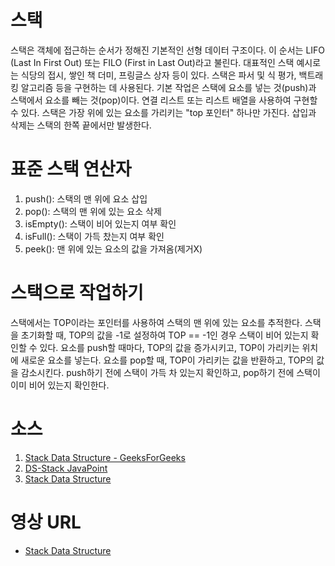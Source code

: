 # 스택

스택은 객체에 접근하는 순서가 정해진 기본적인 선형 데이터 구조이다. 이 순서는 LIFO (Last In First Out) 또는 FILO (First in Last Out)라고 불린다. 대표적인 스택 예시로는 식당의 접시, 쌓인 책 더미, 프링글스 상자 등이 있다. 
스택은 파서 및 식 평가, 백트래킹 알고리즘 등을 구현하는 데 사용된다. 기본 작업은 스택에 요소를 넣는 것(push)과 스택에서 요소를 빼는 것(pop)이다. 
연결 리스트 또는 리스트 배열을 사용하여 구현할 수 있다. 스택은 가장 위에 있는 요소를 가리키는 "top 포인터" 하나만 가진다. 삽입과 삭제는 스택의 한쪽 끝에서만 발생한다.

# 표준 스택 연산자 

1) push(): 스택의 맨 위에 요소 삽입
2) pop(): 스택의 맨 위에 있는 요소 삭제
3) isEmpty(): 스택이 비어 있는지 여부 확인
4) isFull(): 스택이 가득 찼는지 여부 확인
5) peek(): 맨 위에 있는 요소의 값을 가져옴(제거X)

# 스택으로 작업하기 

스택에서는 TOP이라는 포인터를 사용하여 스택의 맨 위에 있는 요소를 추적한다. 스택을 초기화할 때, TOP의 값을 -1로 설정하여 TOP == -1인 경우 스택이 비어 있는지 확인할 수 있다. 요소를 push할 때마다, TOP의 값을 증가시키고, TOP이 가리키는 위치에 새로운 요소를 넣는다. 요소를 pop할 때, TOP이 가리키는 값을 반환하고, TOP의 값을 감소시킨다. push하기 전에 스택이 가득 차 있는지 확인하고, pop하기 전에 스택이 이미 비어 있는지 확인한다.

# 소스

1) [Stack Data Structure - GeeksForGeeks](https://www.geeksforgeeks.org/stack-data-structure/) 
2) [DS-Stack JavaPoint](https://www.javatpoint.com/data-structure-stack)
3) [Stack Data Structure](https://www.programiz.com/dsa/stack)

# 영상 URL

- [Stack Data Structure](https://youtu.be/F1F2imiOJfk)
